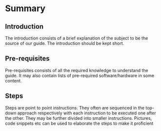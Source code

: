 # Summary 

## Introduction 

The introduction consists of a brief explanation of the subject to be the source of our guide. The introduction should be kept short.

## Pre-requisites

Pre-requisites consists of all the required knowledge to understand the guide. It may also contain lists of pre-required software/hardware in some content.

## Steps 

Steps are point to point instructions. They often are sequenced in the top-down approach respectively with each instruction to be executed one after the other. 
They may be further divided into smaller instructions. Pictures, code snippets etc can be used to elaborate the steps to make it proficient


